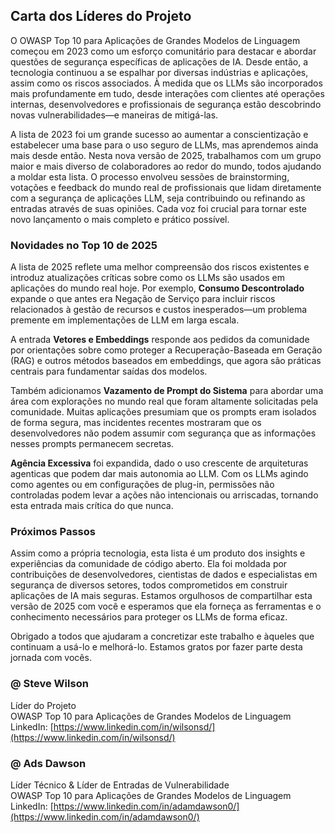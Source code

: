 ## Carta dos Líderes do Projeto

O OWASP Top 10 para Aplicações de Grandes Modelos de Linguagem começou em 2023 como um esforço comunitário para destacar e abordar questões de segurança específicas de aplicações de IA. Desde então, a tecnologia continuou a se espalhar por diversas indústrias e aplicações, assim como os riscos associados. À medida que os LLMs são incorporados mais profundamente em tudo, desde interações com clientes até operações internas, desenvolvedores e profissionais de segurança estão descobrindo novas vulnerabilidades—e maneiras de mitigá-las.

A lista de 2023 foi um grande sucesso ao aumentar a conscientização e estabelecer uma base para o uso seguro de LLMs, mas aprendemos ainda mais desde então. Nesta nova versão de 2025, trabalhamos com um grupo maior e mais diverso de colaboradores ao redor do mundo, todos ajudando a moldar esta lista. O processo envolveu sessões de brainstorming, votações e feedback do mundo real de profissionais que lidam diretamente com a segurança de aplicações LLM, seja contribuindo ou refinando as entradas através de suas opiniões. Cada voz foi crucial para tornar este novo lançamento o mais completo e prático possível.

### Novidades no Top 10 de 2025

A lista de 2025 reflete uma melhor compreensão dos riscos existentes e introduz atualizações críticas sobre como os LLMs são usados em aplicações do mundo real hoje. Por exemplo, **Consumo Descontrolado** expande o que antes era Negação de Serviço para incluir riscos relacionados à gestão de recursos e custos inesperados—um problema premente em implementações de LLM em larga escala.

A entrada **Vetores e Embeddings** responde aos pedidos da comunidade por orientações sobre como proteger a Recuperação-Baseada em Geração (RAG) e outros métodos baseados em embeddings, que agora são práticas centrais para fundamentar saídas dos modelos.

Também adicionamos **Vazamento de Prompt do Sistema** para abordar uma área com explorações no mundo real que foram altamente solicitadas pela comunidade. Muitas aplicações presumiam que os prompts eram isolados de forma segura, mas incidentes recentes mostraram que os desenvolvedores não podem assumir com segurança que as informações nesses prompts permanecem secretas.

**Agência Excessiva** foi expandida, dado o uso crescente de arquiteturas agenticas que podem dar mais autonomia ao LLM. Com os LLMs agindo como agentes ou em configurações de plug-in, permissões não controladas podem levar a ações não intencionais ou arriscadas, tornando esta entrada mais crítica do que nunca.

### Próximos Passos

Assim como a própria tecnologia, esta lista é um produto dos insights e experiências da comunidade de código aberto. Ela foi moldada por contribuições de desenvolvedores, cientistas de dados e especialistas em segurança de diversos setores, todos comprometidos em construir aplicações de IA mais seguras. Estamos orgulhosos de compartilhar esta versão de 2025 com você e esperamos que ela forneça as ferramentas e o conhecimento necessários para proteger os LLMs de forma eficaz.

Obrigado a todos que ajudaram a concretizar este trabalho e àqueles que continuam a usá-lo e melhorá-lo. Estamos gratos por fazer parte desta jornada com vocês.

### @ Steve Wilson  
Líder do Projeto  
OWASP Top 10 para Aplicações de Grandes Modelos de Linguagem  
LinkedIn: [https://www.linkedin.com/in/wilsonsd/](https://www.linkedin.com/in/wilsonsd/)  

### @ Ads Dawson  
Líder Técnico & Líder de Entradas de Vulnerabilidade  
OWASP Top 10 para Aplicações de Grandes Modelos de Linguagem  
LinkedIn: [https://www.linkedin.com/in/adamdawson0/](https://www.linkedin.com/in/adamdawson0/)
